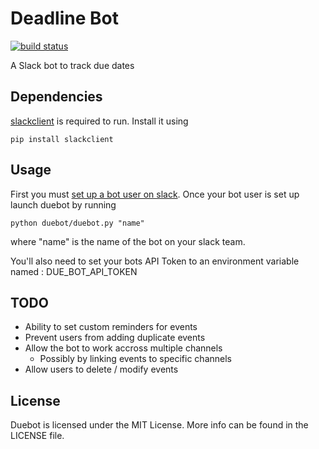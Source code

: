 # Deadline Bot
[![build status](http://gitlab.adambatson.com/adambatson/deadline_bot/badges/master/build.svg)](http://gitlab.adambatson.com/adambatson/deadline_bot/builds/)

A Slack bot to track due dates

## Dependencies

[slackclient](https://github.com/slackhq/python-slackclient) is required to run.  Install it using

```
pip install slackclient
```

## Usage
First you must [set up a bot user on slack](https://api.slack.com/bot-users).  Once your bot user
is set up launch duebot by running

```
python duebot/duebot.py "name"
```
where "name" is the name of the bot on your slack team.

You'll also need to set your bots API Token to an environment variable named : DUE_BOT_API_TOKEN

## TODO
- Ability to set custom reminders for events
- Prevent users from adding duplicate events
- Allow the bot to work accross multiple channels
	- Possibly by linking events to specific channels
- Allow users to delete / modify events

## License
Duebot is licensed under the MIT License.  More info can be found in the LICENSE file.